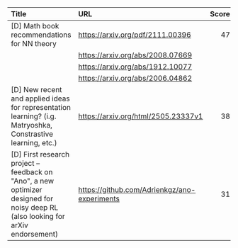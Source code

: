 | Title                                                                                                                           | URL                                          |   Score | Date                |
|:--------------------------------------------------------------------------------------------------------------------------------|:---------------------------------------------|--------:|:--------------------|
| [D] Math book recommendations for NN theory                                                                                     | https://arxiv.org/pdf/2111.00396             |      47 | 2025-07-30 00:27:22 |
|                                                                                                                                 | https://arxiv.org/abs/2008.07669             |         |                     |
|                                                                                                                                 | https://arxiv.org/abs/1912.10077             |         |                     |
|                                                                                                                                 | https://arxiv.org/abs/2006.04862             |         |                     |
| [D] New recent and applied ideas for representation learning? (i.g. Matryoshka, Constrastive learning, etc.)                    | https://arxiv.org/html/2505.23337v1          |      38 | 2025-07-29 15:49:38 |
| [D] First research project – feedback on "Ano", a new optimizer designed for noisy deep RL (also looking for arXiv endorsement) | https://github.com/Adrienkgz/ano-experiments |      31 | 2025-07-29 11:19:02 |